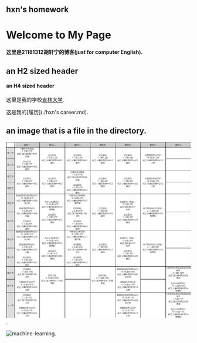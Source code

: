 ## hxn's homework
# Welcome to My Page

#### 这里是21181312胡轩宁的博客(just for computer English).
## an H2 sized header
#### an H4 sized header
这里是我的学校[吉林大学](https://www.jlu.edu.cn/).

这是我的[履历](./hxn's career.md).
## an image that is a file in the directory.
![这是我的课表](./课表.png).

![machine-learning](https://img-blog.csdn.net/20180605171615667?watermark/2/text/aHR0cHM6Ly9ibG9nLmNzZG4ubmV0L2hvaGFpeng=/font/5a6L5L2T/fontsize/400/fill/I0JBQkFCMA==/dissolve/70).
